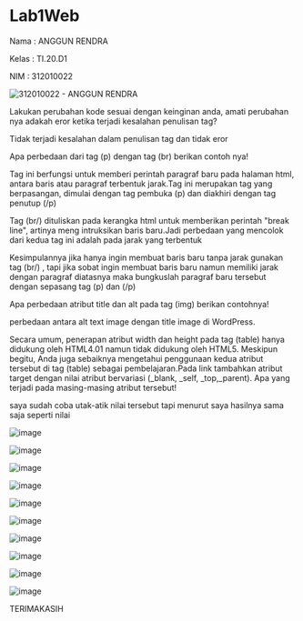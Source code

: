 # Lab1Web
Nama  : ANGGUN RENDRA

Kelas : TI.20.D1

NIM   : 312010022

![312010022 - ANGGUN RENDRA ](https://user-images.githubusercontent.com/101658076/158512038-7ff44c16-0190-475c-9f45-1779481827d4.JPG)

Lakukan perubahan kode sesuai dengan keinginan anda, amati perubahan nya adakah eror ketika terjadi kesalahan penulisan tag?

Tidak terjadi kesalahan dalam penulisan tag dan tidak eror

Apa perbedaan dari tag (p) dengan tag (br) berikan contoh nya!
  
Tag ini berfungsi untuk memberi perintah paragraf baru pada halaman html, antara baris atau paragraf terbentuk jarak.Tag ini merupakan tag yang berpasangan, dimulai dengan tag pembuka (p) dan diakhiri dengan tag penutup (/p)

Tag (br/) dituliskan pada kerangka html untuk memberikan perintah "break line", artinya meng intruksikan baris baru.Jadi perbedaan yang mencolok dari kedua tag ini adalah pada jarak yang terbentuk

Kesimpulannya jika hanya ingin membuat baris baru tanpa jarak gunakan tag (br/) , tapi jika sobat ingin membuat baris baru namun memiliki jarak dengan paragraf diatasnya maka bungkuslah paragraf baru tersebut dengan sepasang tag (p) dan (/p)

Apa perbedaan atribut title dan alt pada tag (img) berikan contohnya!

perbedaan antara alt text image dengan title image di WordPress.

Secara umum, penerapan atribut width dan height pada tag (table) hanya didukung oleh HTML4.01 namun tidak didukung oleh HTML5. Meskipun begitu, Anda juga sebaiknya mengetahui penggunaan kedua atribut tersebut di tag (table) sebagai pembelajaran.Pada link tambahkan atribut target dengan nilai atribut bervariasi (_blank, _self, _top,_parent). Apa yang terjadi pada masing-masing atribut tersebut!
  
saya sudah coba utak-atik nilai tersebut tapi menurut saya hasilnya sama saja seperti nilai
  
![image](https://user-images.githubusercontent.com/101658076/158508174-442009e3-8293-4615-b4bd-77a4557afae6.png)

![image](https://user-images.githubusercontent.com/101658076/158508338-884f0570-f3b8-4565-82da-8e29d5c53420.png)

![image](https://user-images.githubusercontent.com/101658076/158508420-831acdd1-bd80-44b8-bb96-48529907fb1c.png)

![image](https://user-images.githubusercontent.com/101658076/158508487-9f2f0e4f-4ae4-4ac5-8fc2-0f65da9aae48.png)

![image](https://user-images.githubusercontent.com/101658076/158509386-94ea35db-d720-4b47-b255-fe914fe26b95.png)

![image](https://user-images.githubusercontent.com/101658076/158509409-4bdebfb8-4493-4072-9e1d-566c3ac4c152.png)

![image](https://user-images.githubusercontent.com/101658076/158509491-fa30c619-e9d5-4ff4-b338-6400c80a2339.png)

![image](https://user-images.githubusercontent.com/101658076/158509523-29d6274b-9d50-4086-b291-10eccda93919.png)

![image](https://user-images.githubusercontent.com/101658076/158509591-0d6690ac-68eb-4cd6-92c2-868a87e1b5d3.png)

![image](https://user-images.githubusercontent.com/101658076/158509665-6d00f328-062d-4dce-9f47-90e3ec11a9e8.png)

TERIMAKASIH
